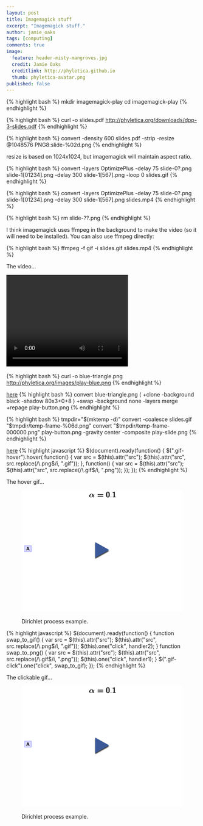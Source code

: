 ```yaml
---
layout: post
title: Imagemagick stuff
excerpt: "Imagemagick stuff."
author: jamie_oaks
tags: [computing]
comments: true
image:
  feature: header-misty-mangroves.jpg
  credit: Jamie Oaks
  creditlink: http://phyletica.github.io
  thumb: phyletica-avatar.png
published: false
---
```


{% highlight bash %}
mkdir imagemagick-play
cd imagemagick-play
{% endhighlight %}

{% highlight bash %}
curl -o slides.pdf http://phyletica.org/downloads/dpp-3-slides.pdf
{% endhighlight %}


{% highlight bash %}
convert -density 600 slides.pdf -strip -resize @1048576 PNG8:slide-%02d.png
{% endhighlight %}

resize is based on 1024x1024, but imagemagick will maintain aspect ratio.

{% highlight bash %}
convert -layers OptimizePlus -delay 75 slide-0?.png slide-1[01234].png -delay 300 slide-1[567].png -loop 0 slides.gif
{% endhighlight %}

{% highlight bash %}
convert -layers OptimizePlus -delay 75 slide-0?.png slide-1[01234].png -delay 300 slide-1[567].png slides.mp4
{% endhighlight %}

{% highlight bash %}
rm slide-??.png
{% endhighlight %}

I think imagemagick uses ffmpeg in the background to make the video (so it will need to be installed).
You can also use ffmpeg directly: 

{% highlight bash %}
ffmpeg -f gif -i slides.gif slides.mp4
{% endhighlight %}

The video...

<video width="320" height="240" controls>
    <source src="https://raw.githubusercontent.com/joaks1/dirichlet-process-trees/master/images/dpp-3-example.mp4" type="video/mp4">
    <source src="https://raw.githubusercontent.com/joaks1/dirichlet-process-trees/master/images/dpp-3-example.ogg" type="video/ogg">
    Your browser does not support this video.
</video>

{% highlight bash %}
curl -o blue-triangle.png http://phyletica.org/images/play-blue.png
{% endhighlight %}

[here](http://www.imagemagick.org/Usage/blur/#shadow)
{% highlight bash %}
convert blue-triangle.png \( +clone -background black -shadow 80x3+0+8 \) +swap -background none -layers merge +repage play-button.png
{% endhighlight %}


{% highlight bash %}
tmpdir="$(mktemp -d)"
convert -coalesce slides.gif "$tmpdir/temp-frame-%06d.png"
convert "$tmpdir/temp-frame-000000.png" play-button.png -gravity center -composite play-slide.png
{% endhighlight %}

[here](http://codepen.io/CalebGrove/pen/bIsqy)
{% highlight javascript %}
$(document).ready(function() {
    $(".gif-hover").hover(
        function() {
            var src = $(this).attr("src");
            $(this).attr("src", src.replace(/\.png$/i, ".gif"));
        },
        function() {
            var src = $(this).attr("src");
            $(this).attr("src", src.replace(/\.gif$/i, ".png"));
        });
});
{% endhighlight %}

The hover gif...

<figure>
    <a href="/images/dpp-3-example.png"><img class="gif-hover" src="/images/dpp-3-example.png"></a>
    <figcaption>
        <p class="figure-caption-box">
            <span class="center-if-single-line">
                Dirichlet process example.
            </span>
        </p>
    </figcaption>
</figure>

{% highlight javascript %}
$(document).ready(function() {
    function swap_to_gif() {
        var src = $(this).attr("src");
        $(this).attr("src", src.replace(/\.png$/i, ".gif"));
        $(this).one("click", handler2);
    }
    function swap_to_png() {
        var src = $(this).attr("src");
        $(this).attr("src", src.replace(/\.gif$/i, ".png"));
        $(this).one("click", handler1);
    }
    $(".gif-click").one("click", swap_to_gif);
});
{% endhighlight %}

The clickable gif...

<figure>
    <img class="gif-click" src="/images/dpp-3-example.png">
    <figcaption>
        <p class="figure-caption-box">
            <span class="center-if-single-line">
                Dirichlet process example.
            </span>
        </p>
    </figcaption>
</figure>


